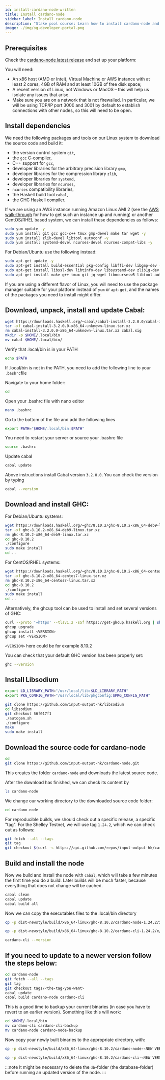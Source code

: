 ```yaml
---
id: install-cardano-node-written
title: Install cardano-node
sidebar_label: Install cardano-node
description: "Stake pool course: Learn how to install cardano-node and all its dependencies."
image: ./img/og-developer-portal.png
---
```


## Prerequisites

Check the [cardano-node latest release](https://github.com/input-output-hk/cardano-node/releases) and set up your platform:

You will need:

* An x86 host \(AMD or Intel\), Virtual Machine or AWS instance with at least 2 cores, 4GB of RAM and at least 10GB of free disk space;
* A recent version of Linux, not Windows or MacOS – this will help us isolate any issues that arise.
* Make sure you are on a network that is not firewalled. In particular, we will be using TCP/IP port 3000 and 3001 by default to establish connections with other nodes, so this will need to be open.

## Install dependencies

We need the following packages and tools on our Linux system to download the source code and build it:

* the version control system `git`,
* the `gcc` C-compiler,
* C++ support for `gcc`,
* developer libraries for the arbitrary precision library `gmp`,
* developer libraries for the compression library `zlib`,
* developer libraries for `systemd`,
* developer libraries for `ncurses`,
* `ncurses` compatibility libraries,
* the Haskell build tool `cabal`,
* the GHC Haskell compiler.

If we are using an AWS instance running Amazon Linux AMI 2 \(see the [AWS walk-through](../lesson-1#setup-a-linux-server-on-aws) for how to get such an instance up and running\) or another CentOS/RHEL based system, we can install these dependencies as follows:

```sh
sudo yum update -y
sudo yum install git gcc gcc-c++ tmux gmp-devel make tar wget -y
sudo yum install zlib-devel libtool autoconf -y
sudo yum install systemd-devel ncurses-devel ncurses-compat-libs -y
```

For Debian/Ubuntu use the following instead:

```sh
sudo apt-get update -y
sudo apt-get install build-essential pkg-config libffi-dev libgmp-dev -y
sudo apt-get install libssl-dev libtinfo-dev libsystemd-dev zlib1g-dev -y
sudo apt-get install make g++ tmux git jq wget libncursesw5 libtool autoconf -y
```

If you are using a different flavor of Linux, you will need to use the package manager suitable for your platform instead of `yum` or `apt-get`, and the names of the packages you need to install might differ.

## Download, unpack, install and update Cabal:

```sh
wget https://downloads.haskell.org/~cabal/cabal-install-3.2.0.0/cabal-install-3.2.0.0-x86_64-unknown-linux.tar.xz
tar -xf cabal-install-3.2.0.0-x86_64-unknown-linux.tar.xz
rm cabal-install-3.2.0.0-x86_64-unknown-linux.tar.xz cabal.sig
mkdir -p $HOME/.local/bin
mv cabal $HOME/.local/bin/
```

Verify that .local/bin is in your PATH

```sh
echo $PATH
```

If .local/bin is not in the PATH, you need to add the following line to your `.bashrc`file

Navigate to your home folder:

```sh
cd
```

Open your .bashrc file with nano   editor

```sh
nano .bashrc
```

Go to the bottom of the file and add the following lines

```sh
export PATH="$HOME/.local/bin:$PATH"
```

You need to restart your server or source your .bashrc file

```sh
source .bashrc
```

Update cabal

```sh
cabal update
```

Above instructions install Cabal version `3.2.0.0`. You can check the version by typing

```sh
cabal --version
```

## Download and install GHC:

For Debian/Ubuntu systems:

```sh
wget https://downloads.haskell.org/~ghc/8.10.2/ghc-8.10.2-x86_64-deb9-linux.tar.xz
tar -xf ghc-8.10.2-x86_64-deb9-linux.tar.xz
rm ghc-8.10.2-x86_64-deb9-linux.tar.xz
cd ghc-8.10.2
./configure
sudo make install
cd ..
```

For CentOS/RHEL systems:

```sh
wget https://downloads.haskell.org/~ghc/8.10.2/ghc-8.10.2-x86_64-centos7-linux.tar.xz
tar -xf ghc-8.10.2-x86_64-centos7-linux.tar.xz
rm ghc-8.10.2-x86_64-centos7-linux.tar.xz
cd ghc-8.10.2
./configure
sudo make install
cd ..
```

Alternatively, the ghcup tool can be used to install and set several versions of GHC:

```sh
curl --proto '=https' --tlsv1.2 -sSf https://get-ghcup.haskell.org | sh
ghcup upgrade
ghcup install <VERSION>
ghcup set <VERSION>
```

`<VERSION>` here could be for example 8.10.2

You can check that your default GHC version has been properly set:

```sh
ghc --version
```

## Install Libsodium

```sh
export LD_LIBRARY_PATH="/usr/local/lib:$LD_LIBRARY_PATH"
export PKG_CONFIG_PATH="/usr/local/lib/pkgconfig:$PKG_CONFIG_PATH"

git clone https://github.com/input-output-hk/libsodium
cd libsodium
git checkout 66f017f1
./autogen.sh
./configure
make
sudo make install
```

## Download the source code for cardano-node

```sh
cd
git clone https://github.com/input-output-hk/cardano-node.git
```

This creates the folder `cardano-node` and downloads the latest source code.

After the download has finished, we can check its content by

```sh
ls cardano-node
```

We change our working directory to the downloaded source code folder:

```sh
cd cardano-node
```

For reproducible builds, we should check out a specific release, a specific "tag". For the Shelley Testnet, we will use tag `1.24.2`, which we can check out as follows:

```sh
git fetch --all --tags
git tag
git checkout $(curl -s https://api.github.com/repos/input-output-hk/cardano-node/releases/latest | jq -r .tag_name)
```

## Build and install the node

Now we build and install the node with `cabal`, which will take a few minutes the first time you do a build. Later builds will be much faster, because everything that does not change will be cached.

```sh
cabal clean
cabal update
cabal build all
```

Now we can copy the executables files to the .local/bin directory

```sh
cp -p dist-newstyle/build/x86_64-linux/ghc-8.10.2/cardano-node-1.24.2/x/cardano-node/build/cardano-node/cardano-node $HOME/.local/bin/
```

```sh
cp -p dist-newstyle/build/x86_64-linux/ghc-8.10.2/cardano-cli-1.24.2/x/cardano-cli/build/cardano-cli/cardano-cli $HOME/.local/bin/
```

```sh
cardano-cli --version
```

## If you need to update to a newer version follow the steps below:

```sh
cd cardano-node
git fetch --all --tags
git tag
git checkout tags/<the-tag-you-want>
cabal update
cabal build cardano-node cardano-cli
```

This is a good time to backup your current binaries (in case you have to revert to an earlier version). Something like this will work:

```sh
cd $HOME/.local/bin
mv cardano-cli cardano-cli-backup
mv cardano-node cardano-node-backup
```

Now copy your newly built binaries to the appropriate directory, with:

```sh
cp -p dist-newstyle/build/x86_64-linux/ghc-8.10.2/cardano-node-<NEW VERSION>/x/cardano-node/build/cardano-node/cardano-node $HOME/.local/bin/

cp -p dist-newstyle/build/x86_64-linux/ghc-8.10.2/cardano-cli-<NEW VERSION>/x/cardano-cli/build/cardano-cli/cardano-cli $HOME/.local/bin/
```

:::note
It might be necessary to delete the `db`-folder \(the database-folder\) before running an updated version of the node.
:::
